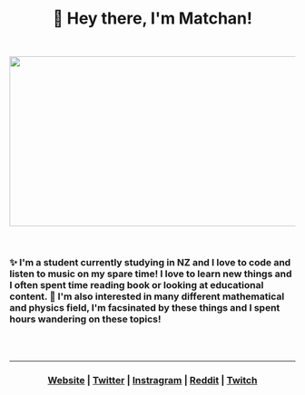 <h1  align="center"> 👋 Hey there, I'm Matchan! </h1>
<br/>
<p  align="center"><img src="https://media.tenor.com/wuTstMILarIAAAAC/touhou-fumo.gif" width ="600" height="300" align="center"></p>
<br/>


<h3>✨ I'm a student currently studying in NZ and I love to code and listen to music on my spare time! I love to learn new things and I often spent time reading book or looking at educational content. 💜 I'm also interested in many different mathematical and physics field, I'm facsinated by these things and I spent hours wandering on these topics!</h3>
<br/>
<br/>
<hr/>

<h3 align="center">
  <strong><a href="https://www.wintry.me">Website</a></strong> |
  <strong><a href="https://twitter.com/youknowmatchan">Twitter</a></strong> |
  <strong><a href="https://www.instagram.com/youknowmatchan/">Instragram</a></strong> |
  <strong><a href="https://www.reddit.com/user/icexy_">Reddit</a></strong> |
  <strong><a href="https://www.twitch.tv/youknowmatchan">Twitch</a></strong>
</h3>




